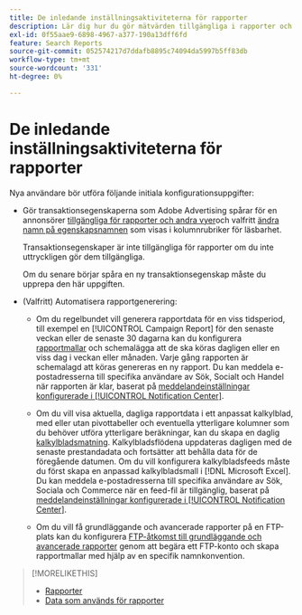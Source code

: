 ```yaml
---
title: De inledande inställningsaktiviteterna för rapporter
description: Lär dig hur du gör mätvärden tillgängliga i rapporter och hur du automatiserar rapporter.
exl-id: 0f55aae9-6898-4967-a377-190a13dff6fd
feature: Search Reports
source-git-commit: 052574217d7ddafb8895c74094da5997b5ff83db
workflow-type: tm+mt
source-wordcount: '331'
ht-degree: 0%

---
```


# De inledande inställningsaktiviteterna för rapporter

Nya användare bör utföra följande initiala konfigurationsuppgifter:

* Gör transaktionsegenskaperna som Adobe Advertising spårar för en annonsörer [tillgängliga för rapporter och andra vyer](/help/search-social-commerce/admin/transaction-properties/transaction-property-edit-available.md)och valfritt [ändra namn på egenskapsnamnen](/help/search-social-commerce/admin/transaction-properties/transaction-property-edit-display-name.md) som visas i kolumnrubriker för läsbarhet.

  Transaktionsegenskaper är inte tillgängliga för rapporter om du inte uttryckligen gör dem tillgängliga.

  Om du senare börjar spåra en ny transaktionsegenskap måste du upprepa den här uppgiften.

* (Valfritt) Automatisera rapportgenerering:

   * Om du regelbundet vill generera rapportdata för en viss tidsperiod, till exempel en [!UICONTROL Campaign Report] för den senaste veckan eller de senaste 30 dagarna kan du konfigurera [rapportmallar](/help/search-social-commerce/reports/automation/templates/template-about.md) och schemalägga att de ska köras dagligen eller en viss dag i veckan eller månaden. Varje gång rapporten är schemalagd att köras genereras en ny rapport. Du kan meddela e-postadresserna till specifika användare av Sök, Socialt och Handel när rapporten är klar, baserat på [meddelandeinställningar konfigurerade i [!UICONTROL Notification Center]](/help/search-social-commerce/notifications/notification-about.md).

   * Om du vill visa aktuella, dagliga rapportdata i ett anpassat kalkylblad, med eller utan pivottabeller och eventuella ytterligare kolumner som du behöver utföra ytterligare beräkningar, kan du skapa en daglig [kalkylbladsmatning](/help/search-social-commerce/reports/automation/spreadsheet-feeds/spreadsheet-feed-about.md). Kalkylbladsflödena uppdateras dagligen med de senaste prestandadata och fortsätter att behålla data för de föregående datumen. Om du vill konfigurera kalkylbladsfeeds måste du först skapa en anpassad kalkylbladsmall i [!DNL Microsoft Excel]. Du kan meddela e-postadresserna till specifika användare av Sök, Sociala och Commerce när en feed-fil är tillgänglig, baserat på [meddelandeinställningar konfigurerade i [!UICONTROL Notification Center]](/help/search-social-commerce/notifications/notification-about.md).

   * Om du vill få grundläggande och avancerade rapporter på en FTP-plats kan du konfigurera [FTP-åtkomst till grundläggande och avancerade rapporter](/help/search-social-commerce/reports/automation/ftp-reports.md) genom att begära ett FTP-konto och skapa rapportmallar med hjälp av en specifik namnkonvention.

>[!MORELIKETHIS]
>
>* [Rapporter](report-about.md)
>* [Data som används för rapporter](data-used-for-reports.md)
